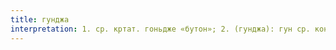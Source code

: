 ```yaml
---
title: гунджа
interpretation: 1. ср. кртат. гоньдже «бутон»; 2. (гунджа): гун ср. конь*; – джа ср. -чи*
---
```

